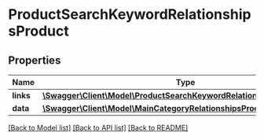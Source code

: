 # ProductSearchKeywordRelationshipsProduct

## Properties
Name | Type | Description | Notes
------------ | ------------- | ------------- | -------------
**links** | [**\Swagger\Client\Model\ProductSearchKeywordRelationshipsProductLinks**](ProductSearchKeywordRelationshipsProductLinks.md) |  | [optional] 
**data** | [**\Swagger\Client\Model\MainCategoryRelationshipsProductData**](MainCategoryRelationshipsProductData.md) |  | [optional] 

[[Back to Model list]](../../README.md#documentation-for-models) [[Back to API list]](../../README.md#documentation-for-api-endpoints) [[Back to README]](../../README.md)

